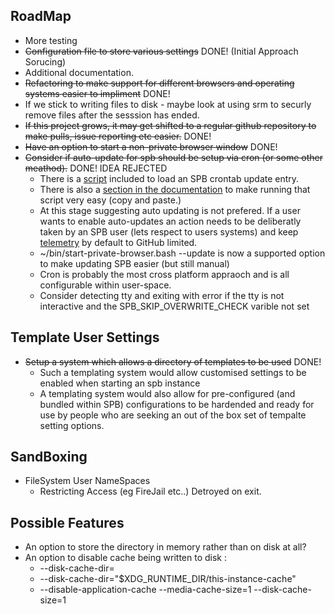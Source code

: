 ## RoadMap
  - More testing
  - ~~Configuration file to store various settings~~ DONE! (Initial Approach Sorucing)
  - Additional documentation.
  - ~~Refactoring to make support for different browsers and operating systems easier to impliment~~ DONE!
  - If we stick to writing files to disk - maybe look at using srm to securly remove files after the sesssion has ended.
  - ~~If this project grows, it may get shifted to a regular github repository to make pulls, issue reporting etc easier.~~ DONE!
  - ~~Have an option to start a non-private browser window~~ DONE!
  - ~~Consider if auto-update for spb should be setup via cron (or some other meathod).~~ DONE! IDEA REJECTED
    - There is a [script](https://github.com/henri/spb/blob/main/700.spb-add-to-user-crontab.bash) included to load an SPB crontab update entry.
    - There is also a [section in the documentation](https://github.com/henri/spb/blob/main/README.md#arrows_counterclockwise-automate-installation-and-updates) to make running that script very easy (copy and paste.)
    -  At this stage suggesting auto updating is not prefered. If a user wants to enable auto-updates an action needs to be deliberatly taken by an SPB user (lets respect to users systems) and keep [telemetry](https://github.com/henri/spb/blob/main/README.md#shield-telemetry-and-privacy) by default to GitHub limited.
    - ~/bin/start-private-browser.bash --update is now a supported option to make updating SPB easier (but still manual)
    - Cron is probably the most cross platform appraoch and is all configurable within user-space.
    - Consider detecting tty and exiting with error if the tty is not interactive and the SPB_SKIP_OVERWRITE_CHECK varible not set

## Template User Settings
  - ~~Setup a system which allows a directory of templates to be used~~ DONE!
    - Such a templating system would allow customised settings to be enabled when starting an spb instance
    - A templating system would also allow for pre-configured (and bundled within SPB) configurations to be hardended and ready for use by people who are seeking an out of the box set of tempalte setting options.

## SandBoxing 
  - FileSystem User NameSpaces
     - Restricting Access (eg FireJail etc..) Detroyed on exit.

## Possible Features
  - An option to store the directory in memory rather than on disk at all?
  - An option to disable cache being written to disk :
    -  --disk-cache-dir=
    -  --disk-cache-dir="$XDG_RUNTIME_DIR/this-instance-cache"
    -  --disable-application-cache --media-cache-size=1 --disk-cache-size=1
